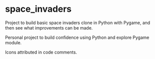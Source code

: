 # space_invaders

Project to build basic space invaders clone in Python with Pygame, and then see what improvements can be made.

Personal project to build confidence using Python and explore Pygame module. 

Icons attributed in code comments. 
